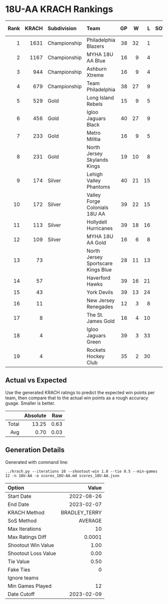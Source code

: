 # 18U-AA KRACH Rankings
Rank|KRACH|Subdivision|Team|GP|W|L|SOW|SOL|T|SoS|Exp Wins|Win Diff
---:|---:|:---|:---|---:|---:|---:|---:|---:|---:|---:|---:|---:
1|1631|Championship|Philadelphia Blazers|38|32|1|3|2|0|357|32.2|-2.8
2|1167|Championship|MYHA 18U AA Blue|16|9|4|3|0|0|649|11.1|-0.9
3|944|Championship|Ashburn Xtreme|16|9|4|3|0|0|527|11.3|-0.7
4|679|Championship|Team Philadelphia|38|27|9|2|0|0|390|28.0|-1.0
5|529|Gold|Long Island Rebels|15|9|5|1|0|0|420|9.8|-0.2
6|456|Gold|Igloo Jaguars Black|40|27|9|0|4|0|401|26.4|-0.6
7|233|Gold|Metro Militia|16|9|5|2|0|0|183|11.4|0.4
8|231|Gold|North Jersey Skylands Kings|19|10|8|0|1|0|462|9.9|-0.1
9|174|Silver|Lehigh Valley Phantoms|40|21|15|1|3|0|314|22.5|0.5
10|172|Silver|Valley Forge Colonials 18U AA|39|22|15|1|1|0|268|23.8|0.8
11|113|Silver|Hollydell Hurricanes|39|18|16|2|3|0|253|20.8|0.8
12|109|Silver|MYHA 18U AA Gold|16|6|8|1|1|0|382|7.2|0.2
13|73||North Jersey Sportscare Kings Blue|28|11|13|2|2|0|194|13.6|0.6
14|57||Haverford Hawks|39|16|21|1|1|0|251|18.1|1.1
15|43||York Devils|39|13|24|1|1|0|306|14.9|0.9
16|11||New Jersey Renegades|12|3|8|1|0|0|86|4.5|0.5
17|8||The St. James Gold|16|4|10|0|2|0|74|4.4|0.4
18|4||Igloo Jaguars Green|39|3|33|1|2|0|244|4.4|0.4
19|4||Rockets Hockey Club|35|2|30|1|2|0|269|3.3|0.3

## Actual vs Expected
Use the generated KRACH ratings to predict the expected win points per team, then compare that to the actual win points as a rough accuracy guage. Smaller is better.

||Absolute|Raw
|---:|---:|---:
|Total|13.25|0.63
|Avg|0.70|0.03

## Generation Details

Generated with command line:
```
../krach.py --iterations 10 --shootout-win 1.0 --tie 0.5 --min-games 12 -n 18U-AA -o scores_18U-AA.md scores_18U-AA.json
```

| Option | Value |
| :----- | ----: |
| Start Date | 2022-08-26 |
| End Date | 2023-02-07 |
| KRACH Method | BRADLEY_TERRY |
| SoS Method | AVERAGE |
| Max Iterations | 10 |
| Max Ratings Diff | 0.0001 |
| Shootout Win Value | 1.00 |
| Shootout Loss Value | 0.00 |
| Tie Value | 0.50 |
| Fake Ties | 0 |
| Ignore teams |  |
| Min Games Played | 12 |
| Date Cutoff | 2023-02-09 |

